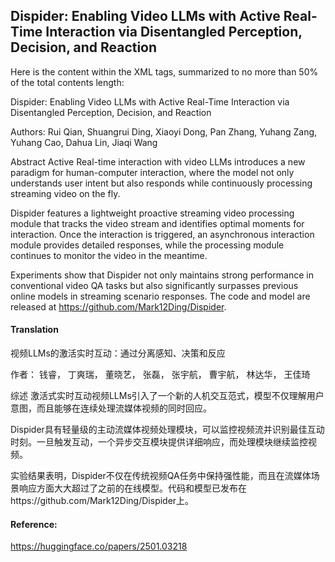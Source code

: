 ## Dispider: Enabling Video LLMs with Active Real-Time Interaction via Disentangled Perception, Decision, and Reaction

Here is the content within the <document> XML tags, summarized to no more than 50% of the total contents length:

Dispider: Enabling Video LLMs with Active Real-Time Interaction via
Disentangled Perception, Decision, and Reaction


Authors:
Rui Qian,
Shuangrui Ding,
Xiaoyi Dong,
Pan Zhang,
Yuhang Zang,
Yuhang Cao,
Dahua Lin,
Jiaqi Wang

Abstract
Active Real-time interaction with video LLMs introduces a new paradigm for human-computer interaction, where the model not only understands user intent but also responds while continuously processing streaming video on the fly.

Dispider features a lightweight proactive streaming video processing module that tracks the video stream and identifies optimal moments for interaction. Once the interaction is triggered, an asynchronous interaction module provides detailed responses, while the processing module continues to monitor the video in the meantime.

Experiments show that Dispider not only maintains strong performance in conventional video QA tasks but also significantly surpasses previous online models in streaming scenario responses. The code and model are released at https://github.com/Mark12Ding/Dispider.

#### Translation 

<document>视频LLMs的激活实时互动：通过分离感知、决策和反应

作者：
钱睿，
丁爽瑞，
董晓艺，
张磊，
张宇航，
曹宇航，
林达华，
王佳琦

综述
激活式实时互动视频LLMs引入了一个新的人机交互范式，模型不仅理解用户意图，而且能够在连续处理流媒体视频的同时回应。

Dispider具有轻量级的主动流媒体视频处理模块，可以监控视频流并识别最佳互动时刻。一旦触发互动，一个异步交互模块提供详细响应，而处理模块继续监控视频。

实验结果表明，Dispider不仅在传统视频QA任务中保持强性能，而且在流媒体场景响应方面大大超过了之前的在线模型。代码和模型已发布在https://github.com/Mark12Ding/Dispider上。</document>

#### Reference: 

https://huggingface.co/papers/2501.03218